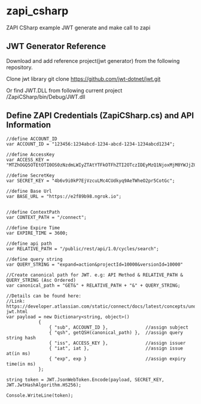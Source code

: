 # zapi_csharp
ZAPI CSharp example JWT generate and make call to zapi

## JWT Generator Reference
Download and add reference project(jwt generator) from the following repository.

Clone jwt library
    git clone https://github.com/jwt-dotnet/jwt.git

Or find JWT.DLL from following current project
/ZapiCSharp/bin/Debug/JWT.dll

## Define ZAPI Credentials (ZapiCSharp.cs) and API Information

	//define ACCOUNT_ID
	var ACCOUNT_ID = "123456:1234abcd-1234-abcd-1234-1234abcd1234";

	//define AccessKey
	var ACCESS_KEY = "MTZhOGQ5OTEtOTI0OS0zNzdmLWIyZTAtYTFkOTFhZTI2OTczIDEyMzQ1NjoxMjM0YWJjZC0xMjM0LWFiY2QtMTIzNC0xMjM0YWJjZDEyMzQgVVNFUl9ERUZBVUxUX05BTUU=";

	//define SecretKey
	var SECRET_KEY = "4b6v9i0kP7EjVzcuLMc4CUdkyq9AeTWheO2pr5CotGc";

	//define Base Url
	var BASE_URL = "https://e2f89b98.ngrok.io";

	
	//define ContextPath
	var CONTEXT_PATH = "/connect";

	//define Expire Time
	var EXPIRE_TIME = 3600;

	//define api path
	var RELATIVE_PATH = "/public/rest/api/1.0/cycles/search";
	
	//define query string
	var QUERY_STRING = "expand=action&projectId=10000&versionId=10000"
	
	//Create canonical path for JWT. e.g: API Method & RELATIVE_PATH & QUERY_STRING (Asc Ordered)
	var canonical_path = "GET&" + RELATIVE_PATH + "&" + QUERY_STRING;
	
	//Details can be found here:
	//Link: https://developer.atlassian.com/static/connect/docs/latest/concepts/understanding-jwt.html
	var payload = new Dictionary<string, object>()
                {
                    { "sub", ACCOUNT_ID },              //assign subject
                    { "qsh", getQSH(canonical_path) },  //assign query string hash
                    { "iss", ACCESS_KEY },              //assign issuer
                    { "iat", iat },                     //assign issue at(in ms)
                    { "exp", exp }                      //assign expiry time(in ms)
                };

	string token = JWT.JsonWebToken.Encode(payload, SECRET_KEY, JWT.JwtHashAlgorithm.HS256);
	
	Console.WriteLine(token);
	
	